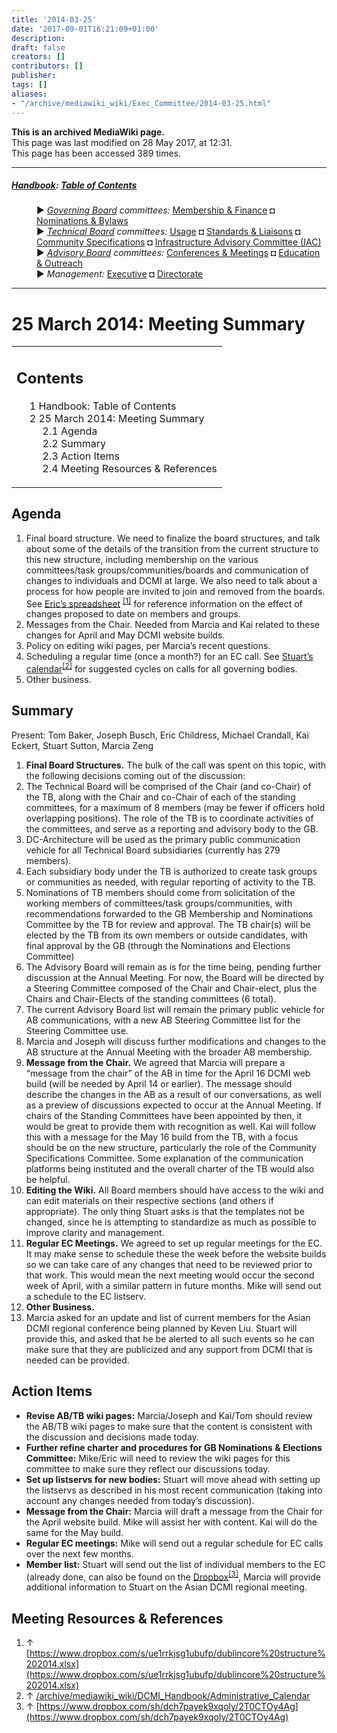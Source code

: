 ```yaml
---
title: '2014-03-25'
date: '2017-09-01T16:21:09+01:00'
description: 
draft: false
creators: []
contributors: []
publisher: 
tags: []
aliases:
- "/archive/mediawiki_wiki/Exec_Committee/2014-03-25.html"
---
```


 **This is an archived MediaWiki page.**  
This page was last modified on 28 May 2017, at 12:31.  
This page has been accessed 389 times.

* * *

##### [Handbook](/archive/mediawiki_wiki/DCMI_Handbook "DCMI Handbook"): [Table of Contents](/archive/mediawiki_wiki/DCMI_Handbook/ "DCMI Handbook") 
<dl>
<dd> ► <i><a href="/archive/mediawiki_wiki/DCMI_Governing_Board" title="DCMI Governing Board">Governing Board</a> committees:</i> <a href="/archive/mediawiki_wiki/DCMI_Governing_Board/finance" title="DCMI Governing Board/finance">Membership &amp; Finance</a> ◘ <a href="/archive/mediawiki_wiki/DCMI_Governing_Board/nominations" title="DCMI Governing Board/nominations">Nominations &amp; Bylaws</a> 
</dd>
<dd> ► <i><a href="/archive/mediawiki_wiki/DCMI_Technical_Board" title="DCMI Technical Board">Technical Board</a> committees:</i> <a href="/archive/mediawiki_wiki/DCMI_Technical_Board/usage" title="DCMI Technical Board/usage">Usage</a> ◘ <a href="/archive/mediawiki_wiki/DCMI_Technical_Board/standards" title="DCMI Technical Board/standards">Standards &amp; Liaisons</a> ◘ <a href="/archive/mediawiki_wiki/DCMI_Technical_Board/specifications" title="DCMI Technical Board/specifications">Community Specifications</a> ◘ <a href="/archive/mediawiki_wiki/DCMI_Technical_Board/infrastructure" title="DCMI Technical Board/infrastructure">Infrastructure Advisory Committee (IAC)</a>
</dd>
<dd> ► <i><a href="/archive/mediawiki_wiki/DCMI_Advisory_Board" title="DCMI Advisory Board">Advisory Board</a> committees:</i> <a href="/archive/mediawiki_wiki/DCMI_Advisory_Board/meetings" title="DCMI Advisory Board/meetings">Conferences &amp; Meetings</a> ◘ <a href="/archive/mediawiki_wiki/DCMI_Advisory_Board/documentation" title="DCMI Advisory Board/documentation">Education &amp; Outreach</a>
</dd>
<dd> ► <i>Management:</i> <a href="/archive/mediawiki_wiki/Exec_Committee" title="Exec Committee">Executive</a> ◘ <a href="/archive/mediawiki_wiki/Exec_Committee/directorate" title="Exec Committee/directorate">Directorate</a>
</dd>
</dl>

* * *

# 25 March 2014: Meeting Summary 
<table id="toc" class="toc">
  <tr>
    <td>
      <div id="toctitle">
        <h2>Contents</h2>
      </div>
      <ul>
        <li class="toclevel-1"><a href="#Handbook:_Table_of_Contents"><span class="tocnumber">1</span> <span class="toctext">Handbook: Table of Contents</span></a></li>
        <li class="toclevel-1 tocsection-1">
          <a href="#25_March_2014:_Meeting_Summary"><span class="tocnumber">2</span> <span class="toctext">25 March 2014: Meeting Summary</span></a>
          <ul>
            <li class="toclevel-2 tocsection-2"><a href="#Agenda"><span class="tocnumber">2.1</span> <span class="toctext">Agenda</span></a></li>
            <li class="toclevel-2 tocsection-3"><a href="#Summary"><span class="tocnumber">2.2</span> <span class="toctext">Summary</span></a></li>
            <li class="toclevel-2 tocsection-4"><a href="#Action_Items"><span class="tocnumber">2.3</span> <span class="toctext">Action Items</span></a></li>
            <li class="toclevel-2 tocsection-5"><a href="#Meeting_Resources_.26_References"><span class="tocnumber">2.4</span> <span class="toctext">Meeting Resources &amp; References</span></a></li>
          </ul>
        </li>
      </ul>
    </td>
  </tr>
</table>


## Agenda 

1. Final board structure. We need to finalize the board structures, and talk about some of the details of the transition from the current structure to this new structure, including membership on the various committees/task groups/communities/boards and communication of changes to individuals and DCMI at large. We also need to talk about a process for how people are invited to join and removed from the boards. See [Eric’s spreadsheet](https://www.dropbox.com/s/ue1rrkjsg1ubufp/dublincore%20structure%202014.xlsx) <sup id="cite_ref-0" class="reference"><a href="#cite_note-0">[1]</a></sup> for reference information on the effect of changes proposed to date on members and groups.
2. Messages from the Chair. Needed from Marcia and Kai related to these changes for April and May DCMI website builds.
3. Policy on editing wiki pages, per Marcia’s recent questions.
4. Scheduling a regular time (once a month?) for an EC call. See [Stuart’s calendar](/archive/mediawiki_wiki/DCMI_Handbook/Administrative_Calendar)<sup id="cite_ref-1" class="reference"><a href="#cite_note-1">[2]</a></sup> for suggested cycles on calls for all governing bodies.
5. Other business.

## Summary 

Present: Tom Baker, Joseph Busch, Eric Childress, Michael Crandall, Kai Eckert, Stuart Sutton, Marcia Zeng

1. **Final Board Structures.** The bulk of the call was spent on this topic, with the following decisions coming out of the discussion:
  1. The Technical Board will be comprised of the Chair (and co-Chair) of the TB, along with the Chair and co-Chair of each of the standing committees, for a maximum of 8 members (may be fewer if officers hold overlapping positions). The role of the TB is to coordinate activities of the committees, and serve as a reporting and advisory body to the GB. 
  2. DC-Architecture will be used as the primary public communication vehicle for all Technical Board subsidiaries (currently has 279 members).
  3. Each subsidiary body under the TB is authorized to create task groups or communities as needed, with regular reporting of activity to the TB.
  4. Nominations of TB members should come from solicitation of the working members of committees/task groups/communities, with recommendations forwarded to the GB Membership and Nominations Committee by the TB for review and approval. The TB chair(s) will be elected by the TB from its own members or outside candidates, with final approval by the GB (through the Nominations and Elections Committee)
  5. The Advisory Board will remain as is for the time being, pending further discussion at the Annual Meeting. For now, the Board will be directed by a Steering Committee composed of the Chair and Chair-elect, plus the Chairs and Chair-Elects of the standing committees (6 total).
  6. The current Advisory Board list will remain the primary public vehicle for AB communications, with a new AB Steering Committee list for the Steering Committee use.
  7. Marcia and Joseph will discuss further modifications and changes to the AB structure at the Annual Meeting with the broader AB membership.
2. **Message from the Chair.** We agreed that Marcia will prepare a “message from the chair” of the AB in time for the April 16 DCMI web build (will be needed by April 14 or earlier). The message should describe the changes in the AB as a result of our conversations, as well as a preview of discussions expected to occur at the Annual Meeting. If chairs of the Standing Committees have been appointed by then, it would be great to provide them with recognition as well. Kai will follow this with a message for the May 16 build from the TB, with a focus should be on the new structure, particularly the role of the Community Specifications Committee. Some explanation of the communication platforms being instituted and the overall charter of the TB would also be helpful. 
3. **Editing the Wiki.** All Board members should have access to the wiki and can edit materials on their respective sections (and others if appropriate). The only thing Stuart asks is that the templates not be changed, since he is attempting to standardize as much as possible to improve clarity and management.
4. **Regular EC Meetings.** We agreed to set up regular meetings for the EC. It may make sense to schedule these the week before the website builds so we can take care of any changes that need to be reviewed prior to that work. This would mean the next meeting would occur the second week of April, with a similar pattern in future months. Mike will send out a schedule to the EC listserv. 
5. **Other Business.**
  1. Marcia asked for an update and list of current members for the Asian DCMI regional conference being planned by Keven Liu. Stuart will provide this, and asked that he be alerted to all such events so he can make sure that they are publicized and any support from DCMI that is needed can be provided.

## Action Items 

- **Revise AB/TB wiki pages:** Marcia/Joseph and Kai/Tom should review the AB/TB wiki pages to make sure that the content is consistent with the discussion and decisions made today.
- **Further refine charter and procedures for GB Nominations & Elections Committee:** Mike/Eric will need to review the wiki pages for this committee to make sure they reflect our discussions today.
- **Set up listservs for new bodies:** Stuart will move ahead with setting up the listservs as described in his most recent communication (taking into account any changes needed from today’s discussion).
- **Message from the Chair:** Marcia will draft a message from the Chair for the April website build. Mike will assist her with content. Kai will do the same for the May build.
- **Regular EC meetings:** Mike will send out a regular schedule for EC calls over the next few months.
- **Member list:** Stuart will send out the list of individual members to the EC (already done, can also be found on the [Dropbox](https://www.dropbox.com/sh/dch7payek9xqoly/2T0CTOy4Ag)<sup id="cite_ref-2" class="reference"><a href="#cite_note-2">[3]</a></sup>, Marcia will provide additional information to Stuart on the Asian DCMI regional meeting. 

## Meeting Resources & References 

1. ↑ [https://www.dropbox.com/s/ue1rrkjsg1ubufp/dublincore%20structure%202014.xlsx](https://www.dropbox.com/s/ue1rrkjsg1ubufp/dublincore%20structure%202014.xlsx)
2. ↑ [/archive/mediawiki_wiki/DCMI\_Handbook/Administrative\_Calendar](/archive/mediawiki_wiki/DCMI_Handbook/Administrative_Calendar)
3. ↑ [https://www.dropbox.com/sh/dch7payek9xqoly/2T0CTOy4Ag](https://www.dropbox.com/sh/dch7payek9xqoly/2T0CTOy4Ag)

